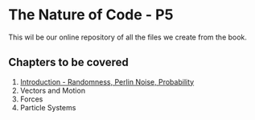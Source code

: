 # The Nature of Code - P5

This wil be our online repository of all the files we create from the book.

## Chapters to be covered
1. [Introduction - Randomness, Perlin Noise, Probability](01_introduction/readMe.md)
2. Vectors and Motion
3. Forces
4. Particle Systems

